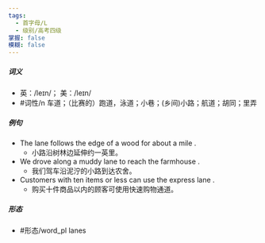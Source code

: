 ```yaml
---
tags:
  - 首字母/L
  - 级别/高考四级
掌握: false
模糊: false
---
```

##### 词义
- 英：/leɪn/； 美：/leɪn/
- #词性/n  车道；（比赛的）跑道，泳道；小巷；(乡间)小路；航道；胡同；里弄
##### 例句
- The lane follows the edge of a wood for about a mile .
	- 小路沿树林边延伸约一英里。
- We drove along a muddy lane to reach the farmhouse .
	- 我们驾车沿泥泞的小路到达农舍。
- Customers with ten items or less can use the express lane .
	- 购买十件商品以内的顾客可使用快速购物通道。
##### 形态
- #形态/word_pl lanes
